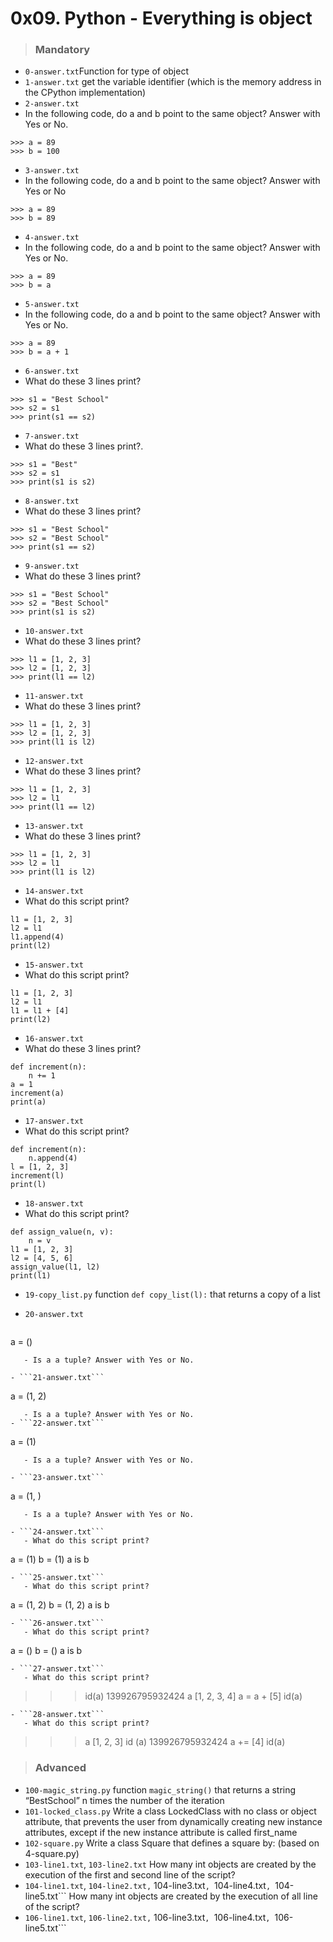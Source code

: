 # 0x09. Python - Everything is object
  > ### Mandatory
  - ```0-answer.txt```Function for type of object
  - ```1-answer.txt``` get the variable identifier (which is the memory address in the CPython implementation)
  - ```2-answer.txt```
   - In the following code, do a and b point to the same object? Answer with Yes or No.
```
>>> a = 89
>>> b = 100
```
  - ```3-answer.txt```
   - In the following code, do a and b point to the same object? Answer with Yes or No
```
>>> a = 89
>>> b = 89
```
  - ```4-answer.txt```
   - In the following code, do a and b point to the same object? Answer with Yes or No.
```
>>> a = 89
>>> b = a
```
  - ```5-answer.txt```
   - In the following code, do a and b point to the same object? Answer with Yes or No.
```
>>> a = 89
>>> b = a + 1
```
  - ```6-answer.txt```
   - What do these 3 lines print?
```
>>> s1 = "Best School"
>>> s2 = s1
>>> print(s1 == s2)
```
  - ```7-answer.txt```
   - What do these 3 lines print?.
```
>>> s1 = "Best"
>>> s2 = s1
>>> print(s1 is s2)
```
  - ```8-answer.txt```
   - What do these 3 lines print?
```
>>> s1 = "Best School"
>>> s2 = "Best School"
>>> print(s1 == s2)
```
  - ```9-answer.txt```
   - What do these 3 lines print?
```
>>> s1 = "Best School"
>>> s2 = "Best School"
>>> print(s1 is s2)
```
  - ```10-answer.txt```
   - What do these 3 lines print?
```
>>> l1 = [1, 2, 3]
>>> l2 = [1, 2, 3] 
>>> print(l1 == l2)
```
  - ```11-answer.txt```
   - What do these 3 lines print?
```
>>> l1 = [1, 2, 3]
>>> l2 = [1, 2, 3] 
>>> print(l1 is l2)
```
  - ```12-answer.txt```
   - What do these 3 lines print?
```
>>> l1 = [1, 2, 3]
>>> l2 = l1
>>> print(l1 == l2)
```
  - ```13-answer.txt```
   - What do these 3 lines print?
```
>>> l1 = [1, 2, 3]
>>> l2 = l1
>>> print(l1 is l2)
```
  - ```14-answer.txt```
   - What do this script print?
```
l1 = [1, 2, 3]
l2 = l1
l1.append(4)
print(l2)
```
  - ```15-answer.txt```
   - What do this script print?
```
l1 = [1, 2, 3]
l2 = l1
l1 = l1 + [4]
print(l2)
```
  - ```16-answer.txt```
   - What do these 3 lines print?
```
def increment(n):
    n += 1
a = 1
increment(a)
print(a)
```
  - ```17-answer.txt```
   - What do this script print?
```
def increment(n):
    n.append(4)
l = [1, 2, 3]
increment(l)
print(l)
```
  - ```18-answer.txt```
   - What do this script print?
```
def assign_value(n, v):
    n = v
l1 = [1, 2, 3]
l2 = [4, 5, 6]
assign_value(l1, l2)
print(l1)
```

- ```19-copy_list.py```  function `def copy_list(l):` that returns a copy of a list

- ```20-answer.txt```
  ```
a = ()
```
   - Is a a tuple? Answer with Yes or No.

- ```21-answer.txt```
  ```
a = (1, 2)
```
   - Is a a tuple? Answer with Yes or No.
- ```22-answer.txt```
```
a = (1)
```
   - Is a a tuple? Answer with Yes or No.

- ```23-answer.txt```
  ```
a = (1, )
```
   - Is a a tuple? Answer with Yes or No.

- ```24-answer.txt```
   - What do this script print?
```
a = (1)
b = (1)
a is b
```
- ```25-answer.txt```
   - What do this script print?
```
a = (1, 2)
b = (1, 2)
a is b
```
- ```26-answer.txt```
   - What do this script print?
```
a = ()
b = ()
a is b
```
- ```27-answer.txt```
   - What do this script print?
```
>>> id(a)
139926795932424
>>> a
[1, 2, 3, 4]
>>> a = a + [5]
>>> id(a)
```
- ```28-answer.txt```
   - What do this script print?
```
>>> a
[1, 2, 3]
>>> id (a)
139926795932424
>>> a += [4]
>>> id(a)

> ### Advanced 
- ```100-magic_string.py```  function `magic_string()` that returns a string “BestSchool” n times the number of the iteration
- ```101-locked_class.py```  Write a class LockedClass with no class or object attribute, that prevents the user from dynamically creating new instance attributes, except if the new instance attribute is called first_name
- ```102-square.py```  Write a class Square that defines a square by: (based on 4-square.py)
- ```103-line1.txt```, ```103-line2.txt``` How many int objects are created by the execution of the first and second line of the script?
- ```104-line1.txt```, ```104-line2.txt,``` 104-line3.txt```, ```104-line4.txt```, ```104-line5.txt```  How many int objects are created by the execution of all line of the script?
- ```106-line1.txt```, ```106-line2.txt,``` 106-line3.txt```, ```106-line4.txt```, ```106-line5.txt```  



